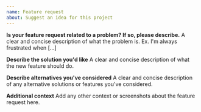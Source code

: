 ```yaml
---
name: Feature request
about: Suggest an idea for this project
---
```


**Is your feature request related to a problem? If so, please describe.**
A clear and concise description of what the problem is. Ex. I'm always frustrated when [...]

**Describe the solution you'd like**
A clear and concise description of what the new feature should do.

**Describe alternatives you've considered**
A clear and concise description of any alternative solutions or features you've considered.

**Additional context**
Add any other context or screenshots about the feature request here.
